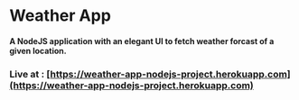 # Weather App

#### A NodeJS application with an elegant UI to fetch weather forcast of a given location.

### Live at : [https://weather-app-nodejs-project.herokuapp.com](https://weather-app-nodejs-project.herokuapp.com)
